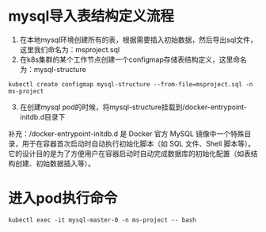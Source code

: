 # mysql导入表结构定义流程
1. 在本地mysql环境创建所有的表，根据需要插入初始数据，然后导出sql文件，这里我们命名为：msproject.sql
2. 在k8s集群的某个工作节点创建一个configmap存储表结构定义，这里命名为：mysql-structure
```shell
kubectl create configmap mysql-structure --from-file=msproject.sql -n ms-project
```

3. 在创建mysql pod的时候，将mysql-structure挂载到/docker-entrypoint-initdb.d目录下

补充：/docker-entrypoint-initdb.d 是 Docker 官方 MySQL 镜像中一个特殊目录，用于在容器首次启动时自动执行初始化脚本（如 SQL 文件、Shell 脚本等）。它的设计目的是为了方便用户在容器启动时自动完成数据库的初始化配置（如表结构创建、初始数据插入等）。

# 进入pod执行命令
```shell
kubectl exec -it mysql-master-0 -n ms-project -- bash
```